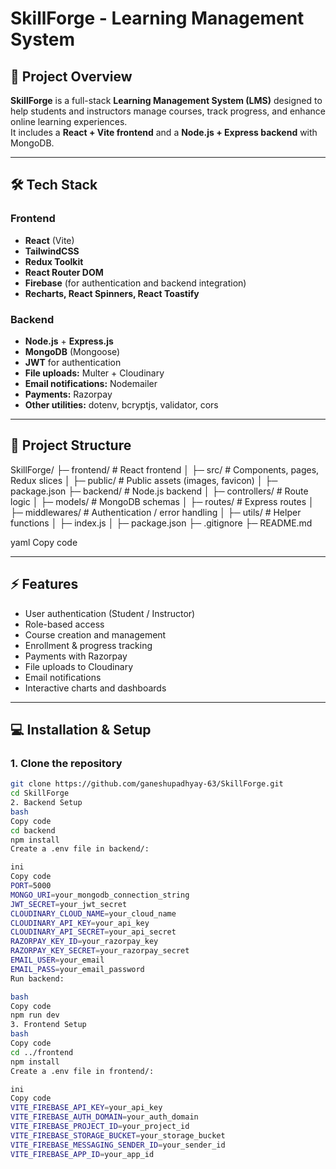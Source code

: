 # SkillForge - Learning Management System

## 🚀 Project Overview
**SkillForge** is a full-stack **Learning Management System (LMS)** designed to help students and instructors manage courses, track progress, and enhance online learning experiences.  
It includes a **React + Vite frontend** and a **Node.js + Express backend** with MongoDB.

---

## 🛠️ Tech Stack

### Frontend
- **React** (Vite)  
- **TailwindCSS**  
- **Redux Toolkit**  
- **React Router DOM**  
- **Firebase** (for authentication and backend integration)  
- **Recharts, React Spinners, React Toastify**  

### Backend
- **Node.js** + **Express.js**  
- **MongoDB** (Mongoose)  
- **JWT** for authentication  
- **File uploads:** Multer + Cloudinary  
- **Email notifications:** Nodemailer  
- **Payments:** Razorpay  
- **Other utilities:** dotenv, bcryptjs, validator, cors  

---

## 📁 Project Structure

SkillForge/
├─ frontend/ # React frontend
│ ├─ src/ # Components, pages, Redux slices
│ ├─ public/ # Public assets (images, favicon)
│ ├─ package.json
├─ backend/ # Node.js backend
│ ├─ controllers/ # Route logic
│ ├─ models/ # MongoDB schemas
│ ├─ routes/ # Express routes
│ ├─ middlewares/ # Authentication / error handling
│ ├─ utils/ # Helper functions
│ ├─ index.js
│ ├─ package.json
├─ .gitignore
├─ README.md

yaml
Copy code

---

## ⚡ Features
- User authentication (Student / Instructor)  
- Role-based access  
- Course creation and management  
- Enrollment & progress tracking  
- Payments with Razorpay  
- File uploads to Cloudinary  
- Email notifications  
- Interactive charts and dashboards  

---

## 💻 Installation & Setup

### 1. Clone the repository
```bash
git clone https://github.com/ganeshupadhyay-63/SkillForge.git
cd SkillForge
2. Backend Setup
bash
Copy code
cd backend
npm install
Create a .env file in backend/:

ini
Copy code
PORT=5000
MONGO_URI=your_mongodb_connection_string
JWT_SECRET=your_jwt_secret
CLOUDINARY_CLOUD_NAME=your_cloud_name
CLOUDINARY_API_KEY=your_api_key
CLOUDINARY_API_SECRET=your_api_secret
RAZORPAY_KEY_ID=your_razorpay_key
RAZORPAY_KEY_SECRET=your_razorpay_secret
EMAIL_USER=your_email
EMAIL_PASS=your_email_password
Run backend:

bash
Copy code
npm run dev
3. Frontend Setup
bash
Copy code
cd ../frontend
npm install
Create a .env file in frontend/:

ini
Copy code
VITE_FIREBASE_API_KEY=your_api_key
VITE_FIREBASE_AUTH_DOMAIN=your_auth_domain
VITE_FIREBASE_PROJECT_ID=your_project_id
VITE_FIREBASE_STORAGE_BUCKET=your_storage_bucket
VITE_FIREBASE_MESSAGING_SENDER_ID=your_sender_id
VITE_FIREBASE_APP_ID=your_app_id